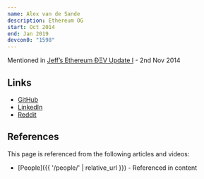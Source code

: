 ```yaml
---
name: Alex van de Sande
description: Ethereum OG
start: Oct 2014
end: Jan 2019
devcon0: "1598"
---
```


Mentioned in [Jeff’s Ethereum ÐΞV Update I](https://blog.ethereum.org/2014/11/02/jeffs-ethereum-dev-update) - 2nd Nov 2014

## Links
- [GitHub](https://github.com/alexvandesande)
- [LinkedIn](https://www.linkedin.com/in/alexvandesande/)
- [Reddit](https://www.reddit.com/user/avsa/)

## References

This page is referenced from the following articles and videos:

- [People]({{ '/people/' | relative_url }}) - Referenced in content
